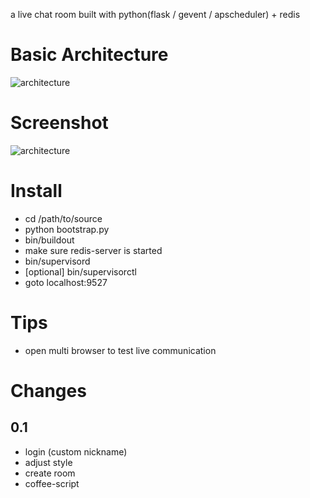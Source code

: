 a live chat room built with python(flask / gevent / apscheduler) + redis

Basic Architecture
==================

![architecture](http://blog.leezhong.com/image/comet_arch.png)

Screenshot
==========

![architecture](http://blog.leezhong.com/image/comet_chat.png)

Install
=======

- cd /path/to/source
- python bootstrap.py
- bin/buildout
- make sure redis-server is started
- bin/supervisord
- [optional] bin/supervisorctl
- goto localhost:9527

Tips
====

- open multi browser to test live communication

Changes
=======

0.1
---

* login (custom nickname)
* adjust style
* create room
* coffee-script
